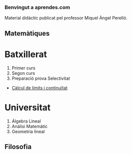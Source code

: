 ### Benvingut a aprendes.com

Material didàctic publicat pel professor Miquel Àngel Perelló.

## Matemàtiques

# Batxillerat

1. Primer curs
2. Segon curs
3. Preparació prova Selectivitat

* [Càlcul de límits i continuïtat](https://github.com/maperello/maperello.github.io/edit/main/funcTeo.pdf)

# Universitat

1. Álgebra Lineal
2. Anàlisi Matemàtic
3. Geometria lineal

## Filosofia
